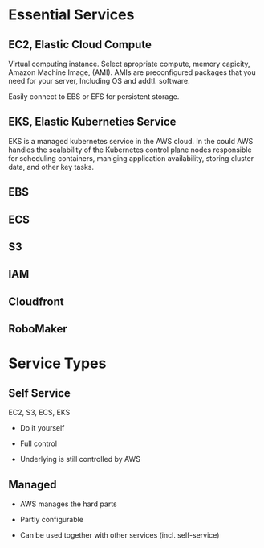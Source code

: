  # Essential Services 

 ## EC2, Elastic Cloud Compute

 Virtual computing instance. 
 Select apropriate compute, memory capicity, Amazon Machine Image, (AMI).
 AMIs are preconfigured packages that you need for your server, Including OS and addtl. software.
 
 Easily connect to EBS or EFS for persistent storage. 

 ## EKS, Elastic Kuberneties Service

 EKS is a managed kubernetes service in the AWS cloud. In the could AWS handles the scalability of the Kubernetes control plane nodes responsible for scheduling containers, maniging application availability, storing cluster data, and other key tasks.

 ## EBS

  

 ## ECS

 ## S3

 ## IAM

 ## 

 ## Cloudfront

 ## RoboMaker



# Service Types

 ## Self Service

 EC2, S3, ECS, EKS

 - Do it yourself

 - Full control

 - Underlying is still controlled by AWS


 ## Managed

 - AWS manages the hard parts 

 - Partly configurable

 - Can be used together with other services (incl. self-service)
